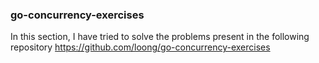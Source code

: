 ### go-concurrency-exercises

In this section, I have tried to solve the problems present in the following repository https://github.com/loong/go-concurrency-exercises